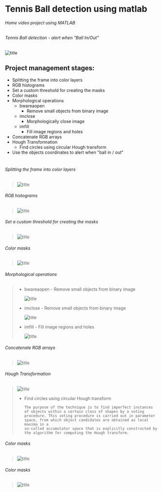 # Tennis Ball detection using matlab

###### _Home video project using MATLAB_
###### _Tennis Ball detection - alert when "Ball In/Out"_

![title](/Images/Final_result.PNG)


## Project management stages:
   * Splitting the frame into color layers
   * RGB histograms
   * Set a custom threshold for creating the masks
   * Color masks
   * Morphological operations
     - bwareaopen
       - Remove small objects from binary image
     - imclose
       - Morphologically close image
     - imfill
       - Fill image regions and holes
   * Concatenate RGB arrays
   * Hough Transformation
     - Find circles using circular Hough transform
   * Use the objects coordinates to alert when "ball in / out"
   
   
   
   
# 
###### Splitting the frame into color layers
>  ![title](/Images/RGB_layers.PNG)
>

###### RGB histograms
> ![title](/Images/hist.PNG)
>

###### Set a custom threshold for creating the masks
> ![title](/Images/threshold_for_masks.PNG)
>
 
###### Color masks
> ![title](/Images/RGB_Masks.PNG)
>

###### Morphological operations
> * bwareaopen - Remove small objects from binary image
>       
>   ![title](/Images/RGB_Masks.PNG)
>       
> * imclose - Remove small objects from binary image
>           
>   ![title](/Images/imclose.PNG)
>
> * imfill - Fill image regions and holes
>
>   ![title](/Images/imfill.PNG)
>

###### Concatenate RGB arrays
> ![title](/Images/cat.PNG)
>

###### Hough Transformation
> ![title](/Images/explain_hough_transformation.PNG)
> * Find circles using circular Hough transform
>   ``` 
>   The purpose of the technique is to find imperfect instances of objects within a certain class of shapes by a voting 
>   procedure. This voting procedure is carried out in parameter space, from which object candidates are obtained as local maxima in a
>   so-called accumulator space that is explicitly constructed by the algorithm for computing the Hough transform.
>   ```
>

###### Color masks
> ![title](/Images/RGB_Masks.PNG)
>

###### Color masks
> ![title](/Images/RGB_Masks.PNG)
>
   
   
   
     
     
